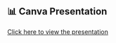 ## 📊 Canva Presentation

[Click here to view the presentation](https://www.canva.com/design/DAGlrixTkhQ/yRbsDbF5RXLI8-RIaqFHew/edit)

